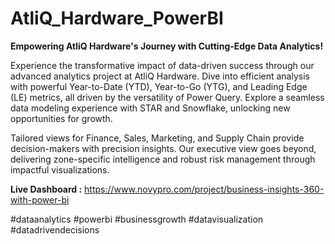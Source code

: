 # AtliQ_Hardware_PowerBI

**Empowering AtliQ Hardware's Journey with Cutting-Edge Data Analytics!**

Experience the transformative impact of data-driven success through our advanced analytics project at AtliQ Hardware. Dive into efficient analysis with powerful Year-to-Date (YTD), Year-to-Go (YTG), and Leading Edge (LE) metrics, all driven by the versatility of Power Query. Explore a seamless data modeling experience with STAR and Snowflake, unlocking new opportunities for growth.

Tailored views for Finance, Sales, Marketing, and Supply Chain provide decision-makers with precision insights. Our executive view goes beyond, delivering zone-specific intelligence and robust risk management through impactful visualizations.

**Live Dashboard :** https://www.novypro.com/project/business-insights-360-with-power-bi

 #dataanalytics #powerbi #businessgrowth #datavisualization #datadrivendecisions
